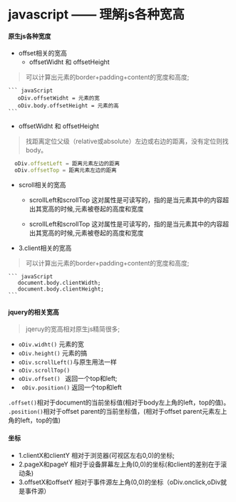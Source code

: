 # javascript —— 理解js各种宽高

#### 原生js各种宽度
- offset相关的宽高
  -  offsetWidht 和 offsetHeight
  

 > 可以计算出元素的border+padding+content的宽度和高度;

    ``` javaScript
       oDiv.offsetWidht = 元素的宽
       oDiv.body.offsetHeight = 元素的高
    ```


  -  offsetWidht 和 offsetHeight

   > 找距离定位父级（relative或absolute）左边或右边的距离，没有定位则找body。
   
   ``` javascript
     oDiv.offsetLeft = 距离元素左边的距离
     oDiv.offsetTop = 距离元素左边的距离
   ```
- scroll相关的宽高
  -  scrollLeft和scrollTop
  这对属性是可读写的，指的是当元素其中的内容超出其宽高的时候,元素被卷起的高度和宽度

  -  scrollLeft和scrollTop
  这对属性是可读写的，指的是当元素其中的内容超出其宽高的时候,元素被卷起的高度和宽度

- 3.client相关的宽高
 > 可以计算出元素的border+padding+content的宽度和高度;

    ``` javaScript
       document.body.clientWidth;
       document.body.clientHeight;
    ```
#### jquery的相关宽高
 >  jqeruy的宽高相对原生js精简很多;
 
-  `oDiv.widht()` 元素的宽
-  `oDiv.height()` 元素的搞
- ` oDiv.scrollLeft() `与原生用法一样
-  `oDiv.scrollTop() `
-  `oDiv.offset() ` 返回一个top和left;
- ` oDiv.position()` 返回一个top和left

`.offset()`相对于document的当前坐标值(相对于body左上角的left，top的值)。
`.position()`相对于offset parent的当前坐标值，(相对于offset parent元素左上角的left，top的值)
 

#### 坐标
-  1.clientX和clientY
   相对于浏览器(可视区左右0,0)的坐标;
-  2.pageX和pageY
    相对于设备屏幕左上角(0,0)的坐标(和client的差别在于滚动条)
-  3.offsetX和offsetY
    相对于事件源左上角(0,0)的坐标（oDiv.onclick,oDiv就是事件源）
